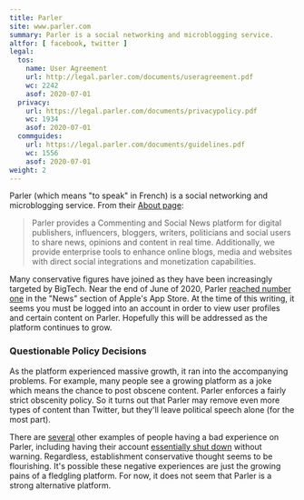 ```yaml
---
title: Parler
site: www.parler.com
summary: Parler is a social networking and microblogging service.
altfor: [ facebook, twitter ]
legal:
  tos:
    name: User Agreement
    url: http://legal.parler.com/documents/useragreement.pdf
    wc: 2242
    asof: 2020-07-01
  privacy:
    url: https://legal.parler.com/documents/privacypolicy.pdf
    wc: 1934
    asof: 2020-07-01
  commguides:
    url: https://legal.parler.com/documents/guidelines.pdf
    wc: 1556
    asof: 2020-07-01
weight: 2
---
```


Parler (which means "to speak" in French) is a social networking and
microblogging service. From their [About page](https://home.parler.com/about/):
> Parler provides a Commenting and Social News platform for digital publishers,
> influencers, bloggers, writers, politicians and social users to share news,
> opinions and content in real time. Additionally, we provide enterprise tools
> to enhance online blogs, media and websites with direct social integrations
> and monetization capabilities.

Many conservative figures have joined as they have been increasingly targeted
by BigTech. Near the end of June of 2020, Parler [reached number
one](https://reclaimthenet.org/parler-increase-popularity/) in the "News"
section of Apple's App Store. At the time of this writing, it seems you must be
logged into an account in order to view user profiles and certain content on
Parler. Hopefully this will be addressed as the platform continues to grow.

### Questionable Policy Decisions

As the platform experienced massive growth, it ran into the accompanying
problems. For example, many people see a growing platform as a joke which means
the chance to post obscene content. Parler enforces a fairly strict obscenity
policy. So it turns out that Parler may remove even more types of content than
Twitter, but they'll leave political speech alone (for the most part).

There are [several](http://archive.is/pNJVz) other examples of people having a
bad experience on Parler, including having their account [essentially shut
down](https://archive.is/r90ES) without warning. Regardless, establishment
conservative thought seems to be flourishing. It's possible these negative
experiences are just the growing pains of a fledgling platform. For now, it
does not seem that Parler is a strong alternative platform.
